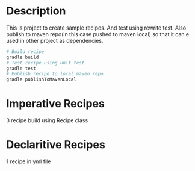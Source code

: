 
# Description
This is project to create sample recipes. And test using rewrite test.
Also publish to maven repo(in this case pushed to maven local) so that it can e used in other project as dependencies.

```bash
# Build recipe
gradle build
# Test recipe using unit test
gradle test
# Publish recipe to local maven repo
gradle publishToMavenLocal
```

# Imperative Recipes
3 recipe build using Recipe class

# Declaritive Recipes
1 recipe in yml file
